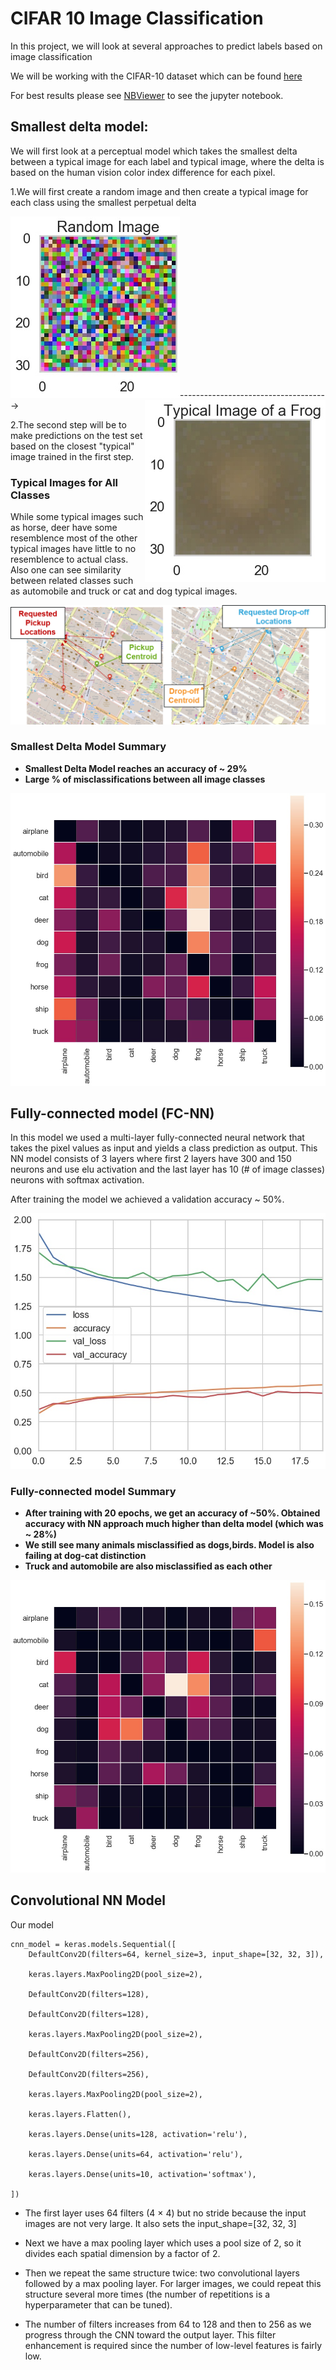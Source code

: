 # CIFAR 10 Image Classification

In this project, we will look at several approaches to predict labels based on image classification

We will be working with the CIFAR-10 dataset which can be found [here](https://www.cs.toronto.edu/~kriz/cifar.html)

For best results please see [NBViewer](https://nbviewer.jupyter.org/github/swami84/CIFAR10-Image-Classification---TensorFlow-/blob/master/Cifar%20Image%20Classification.ipynb?flush_cache=true) to see the jupyter notebook. 



## Smallest delta model:

We will first look at a perceptual model which takes the smallest delta between a typical image for each label and typical image, where the delta is based on the human vision color index difference for each pixel.


1.We will first create a random image and then create a typical image for each class using the smallest perpetual delta
<div>
<p align="left">  <img src="https://github.com/swami84/CIFAR10-Image-Classification---TensorFlow-/blob/master/Data/Images/Random_Image.jpg"  >-------------------------------------><img src="https://github.com/swami84/CIFAR10-Image-Classification---TensorFlow-/blob/master/Data/Images/Typical_Image_Frog.jpg" align="right" ></p>
</div>

2.The second step will be to make predictions on the test set based on the closest "typical" image trained in the first step.

### Typical Images for All Classes

While some typical images such as horse, deer have some resemblence most of the other typical images have little to no resemblence to actual class. Also one can see similarity between related classes such as automobile and truck or cat and dog typical images.

![Image 1](https://github.com/swami84/Let-s-Pool-That-/blob/master/Images/Method%201_Pickups%20and%20Dropoff.png)

### Smallest Delta Model Summary

* **Smallest Delta Model reaches an accuracy of ~ 29%**
* **Large % of misclassifications between all image classes**

![Image 2](https://github.com/swami84/CIFAR10-Image-Classification---TensorFlow-/blob/master/Data/Images/Heatmap_Delta_Model_Norm.jpg)


## Fully-connected model (FC-NN)

In  this model we used a multi-layer fully-connected neural network that takes the pixel values as input and yields a class prediction as output. This NN model consists of 3 layers where first 2 layers have 300 and 150 neurons and use elu activation and the last layer has 10 (# of image classes) neurons with softmax activation.

After training the model we achieved a validation accuracy ~ 50%. 

![Image 3](https://github.com/swami84/CIFAR10-Image-Classification---TensorFlow-/blob/master/Data/Images/History_FC_Model.jpg)

### Fully-connected model Summary

* **After training with 20 epochs, we get an accuracy of ~50%. Obtained accuracy with NN approach much higher than delta model (which was ~ 28%)**
* **We still see many animals misclassified as dogs,birds. Model is also failing at dog-cat distinction**
* **Truck and automobile are also misclassified as each other**

![Image 4](https://github.com/swami84/CIFAR10-Image-Classification---TensorFlow-/blob/master/Data/Images/Norm_Heatmap_CNN_Model.jpg)


## Convolutional NN Model


Our model

~~~~
cnn_model = keras.models.Sequential([
    DefaultConv2D(filters=64, kernel_size=3, input_shape=[32, 32, 3]),
	
    keras.layers.MaxPooling2D(pool_size=2),
	
    DefaultConv2D(filters=128),
	
    DefaultConv2D(filters=128),
	
    keras.layers.MaxPooling2D(pool_size=2),
	
    DefaultConv2D(filters=256),
	
    DefaultConv2D(filters=256),
	
    keras.layers.MaxPooling2D(pool_size=2),
	
    keras.layers.Flatten(),
	
    keras.layers.Dense(units=128, activation='relu'),
	
    keras.layers.Dense(units=64, activation='relu'),
	
    keras.layers.Dense(units=10, activation='softmax'),
	
])
~~~~


* The first layer uses 64  filters (4 × 4) but no stride because the input images are not very large. It also sets the input_shape=[32, 32, 3]

* Next we have a max pooling layer which uses a pool size of 2, so it divides each spatial dimension by a factor of 2.

* Then we repeat the same structure twice: two convolutional layers followed by a max pooling layer. For larger images, we could repeat this structure several more times (the number of repetitions is a hyperparameter that can be tuned).

* The number of filters increases from 64 to 128 and then to 256 as we progress through the CNN toward the output layer. This filter enhancement is required since the number of low-level features is  fairly low.


